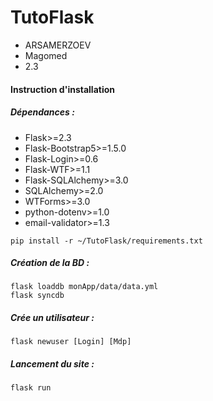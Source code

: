 # TutoFlask

- ARSAMERZOEV
- Magomed
- 2.3

#### Instruction d'installation

##### Dépendances : 
- Flask>=2.3
- Flask-Bootstrap5>=1.5.0
- Flask-Login>=0.6
- Flask-WTF>=1.1
- Flask-SQLAlchemy>=3.0
- SQLAlchemy>=2.0
- WTForms>=3.0
- python-dotenv>=1.0
- email-validator>=1.3

```
pip install -r ~/TutoFlask/requirements.txt
```
##### Création de la BD : 
```
flask loaddb monApp/data/data.yml
flask syncdb
```
##### Crée un utilisateur : 
```
flask newuser [Login] [Mdp]
```
##### Lancement du site : 
```
flask run
```